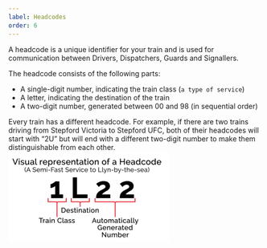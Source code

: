```yaml
---
label: Headcodes
order: 6
---
```

A headcode is a unique identifier for your train and is used for
communication between Drivers, Dispatchers, Guards and
Signallers.

The headcode consists of the following parts:
- A single-digit number, indicating the train class (`a type of service`)
- A letter, indicating the destination of the train
- A two-digit number, generated between 00 and 98
(in sequential order)

Every train has a different headcode. For example, if there are two
trains driving from Stepford Victoria to Stepford UFC, both of their
headcodes will start with “2U” but will end with a different
two-digit number to make them distinguishable from each other.
![](/static/19.png)